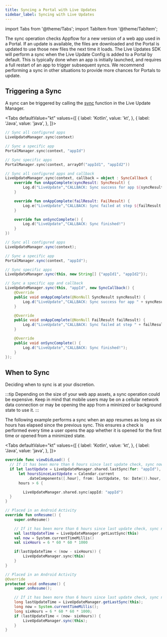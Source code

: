 ```yaml
---
title: Syncing a Portal with Live Updates
sidebar_label: Syncing with Live Updates
---
```


import Tabs from '@theme/Tabs';
import TabItem from '@theme/TabItem';

The sync operation checks Appflow for a new version of a web app used in a Portal. If an update is available, the files are downloaded and the Portal is updated to use those new files the next time it loads. The Live Updates SDK will perform a sync when the Live Update Config is added to a Portal by default. This is typically done when an app is initially launched, and requires a full restart of an app to trigger subsequent syncs. We recommend performing a sync in other situations to provide more chances for Portals to update.

## Triggering a Sync

A sync can be triggered by calling the [sync](https://ionic.io/docs/live-updates-sdk-android/live-updates/io.ionic.liveupdates/-live-update-manager/sync.html) function in the Live Update Manager.

<Tabs
defaultValue="kt"
values={[
{ label: 'Kotlin', value: 'kt', },
{ label: 'Java', value: 'java', },
]}>
<TabItem value="kt">

```kotlin
// Sync all configured apps
LiveUpdateManager.sync(context)

// Sync a specific app
PortalManager.sync(context, "appId")

// Sync specific apps
PortalManager.sync(context, arrayOf("appId1", "appId2"))

// Sync all configured apps and callback
LiveUpdateManager.sync(context, callback = object : SyncCallback {
    override fun onAppComplete(syncResult: SyncResult) {
        Log.d("LiveUpdate","CALLBACK: Sync success for app ${syncResult.liveUpdate.appId}!")
    }

    override fun onAppComplete(failResult: FailResult) {
        Log.e("LiveUpdate","CALLBACK: Sync failed at step ${failResult.failStep.name} for app ${failResult.liveUpdate.appId}!")
    }

    override fun onSyncComplete() {
        Log.d("LiveUpdate","CALLBACK: Sync finished!")
    }
})
```

</TabItem>

<TabItem value="java">

```java
// Sync all configured apps
LiveUpdateManager.sync(context);

// Sync a specific app
PortalManager.sync(context, "appId");

// Sync specific apps
LiveUpdateManager.sync(this, new String[] {"appId1", "appId2"});

// Sync a specific app and callback
LiveUpdateManager.sync(this, "appId", new SyncCallback() {
    @Override
    public void onAppComplete(@NonNull SyncResult syncResult) {
        Log.d("LiveUpdate","CALLBACK: Sync success for app " + syncResult.getLiveUpdate().getAppId());
    }

    @Override
    public void onAppComplete(@NonNull FailResult failResult) {
        Log.d("LiveUpdate","CALLBACK: Sync failed at step " + failResult.getFailStep().name() + " for app " + failResult.getLiveUpdate().getAppId());
    }

    @Override
    public void onSyncComplete() {
        Log.d("LiveUpdate","CALLBACK: Sync finished!");
    }
});
```

</TabItem>

</Tabs>

## When to Sync

Deciding when to sync is at your discretion.

:::tip
Depending on the size of your web app assets, a sync operation could be expensive. Keep in mind that mobile users may be on a cellular network data connection or may be opening the app from a mininized or background state to use it.
:::

The following example performs a sync when an app resumes as long as six hours has elapsed since the previous sync. This ensures a check is performed every time a user opens the app whether it is opened for the first time or opened from a minimized state.

<Tabs
defaultValue="kt"
values={[
{ label: 'Kotlin', value: 'kt', },
{ label: 'Java', value: 'java', },
]}>
<TabItem value="swift">

```swift title="ViewController.swift"
override func viewDidLoad() {
  // If it has been more than 6 hours since last update check, sync now.
  if let lastUpdate = LiveUpdateManager.shared.lastSync(for: "appId"),
      let hoursSinceLastUpdate = Calendar.current
          .dateComponents([.hour], from: lastUpdate, to: Date()).hour,
      hours > 6 {

        LiveUpdateManager.shared.sync(appId: "appId")
  }
}
```

</TabItem>

<TabItem value="kt">

```kotlin
// Placed in an Android Activity
override fun onResume() {
    super.onResume()

    // If it has been more than 6 hours since last update check, sync now.
    val lastUpdateTime = LiveUpdateManager.getLastSync(this)
    val now = System.currentTimeMillis()
    val sixHours = 6 * 60 * 60 * 1000

    if(lastUpdateTime < (now - sixHours)) {
        LiveUpdateManager.sync(this)
    }
}
```

</TabItem>

<TabItem value="java">

```java
// Placed in an Android Activity
@Override
protected void onResume() {
    super.onResume();

    // If it has been more than 6 hours since last update check, sync now.
    long lastUpdateTime = LiveUpdateManager.getLastSync(this);
    long now = System.currentTimeMillis();
    long sixHours = 6 * 60 * 60 * 1000;
    if (lastUpdateTime < (now- sixHours)) {
        LiveUpdateManager.sync(this);
    }
}
```

</TabItem>

</Tabs>

